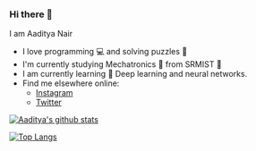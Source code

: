 
### Hi there 👋

I am Aaditya Nair
- I love programming :computer: and solving puzzles :jigsaw:
- I'm currently studying Mechatronics :robot: from SRMIST :school:
- I am currently learning :scroll: Deep learning and neural networks.
- Find me elsewhere online:
  - [Instagram](https://www.instagram.com/aadityanair0/)
  - [Twitter](https://twitter.com/Aaditya_141918)

[![Aaditya's github stats](https://github-readme-stats.vercel.app/api?username=ad5454&count_private=true&show_icons=true&theme=radical&hide_rank=false)](https://github.com/adijams01/github-readme-stats)

[![Top Langs](https://github-readme-stats.vercel.app/api/top-langs/?username=ad5454)](https://github.com/anuraghazra/github-readme-stats)
